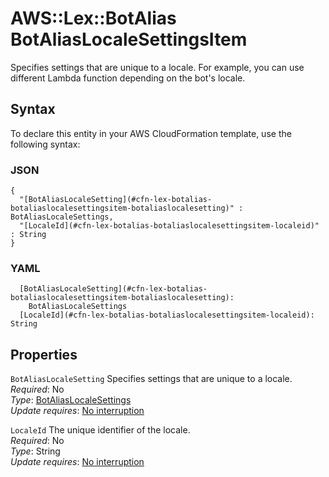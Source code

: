 # AWS::Lex::BotAlias BotAliasLocaleSettingsItem<a name="aws-properties-lex-botalias-botaliaslocalesettingsitem"></a>

Specifies settings that are unique to a locale\. For example, you can use different Lambda function depending on the bot's locale\.

## Syntax<a name="aws-properties-lex-botalias-botaliaslocalesettingsitem-syntax"></a>

To declare this entity in your AWS CloudFormation template, use the following syntax:

### JSON<a name="aws-properties-lex-botalias-botaliaslocalesettingsitem-syntax.json"></a>

```
{
  "[BotAliasLocaleSetting](#cfn-lex-botalias-botaliaslocalesettingsitem-botaliaslocalesetting)" : BotAliasLocaleSettings,
  "[LocaleId](#cfn-lex-botalias-botaliaslocalesettingsitem-localeid)" : String
}
```

### YAML<a name="aws-properties-lex-botalias-botaliaslocalesettingsitem-syntax.yaml"></a>

```
  [BotAliasLocaleSetting](#cfn-lex-botalias-botaliaslocalesettingsitem-botaliaslocalesetting): 
    BotAliasLocaleSettings
  [LocaleId](#cfn-lex-botalias-botaliaslocalesettingsitem-localeid): String
```

## Properties<a name="aws-properties-lex-botalias-botaliaslocalesettingsitem-properties"></a>

`BotAliasLocaleSetting`  <a name="cfn-lex-botalias-botaliaslocalesettingsitem-botaliaslocalesetting"></a>
Specifies settings that are unique to a locale\.  
*Required*: No  
*Type*: [BotAliasLocaleSettings](aws-properties-lex-botalias-botaliaslocalesettings.md)  
*Update requires*: [No interruption](https://docs.aws.amazon.com/AWSCloudFormation/latest/UserGuide/using-cfn-updating-stacks-update-behaviors.html#update-no-interrupt)

`LocaleId`  <a name="cfn-lex-botalias-botaliaslocalesettingsitem-localeid"></a>
The unique identifier of the locale\.  
*Required*: No  
*Type*: String  
*Update requires*: [No interruption](https://docs.aws.amazon.com/AWSCloudFormation/latest/UserGuide/using-cfn-updating-stacks-update-behaviors.html#update-no-interrupt)